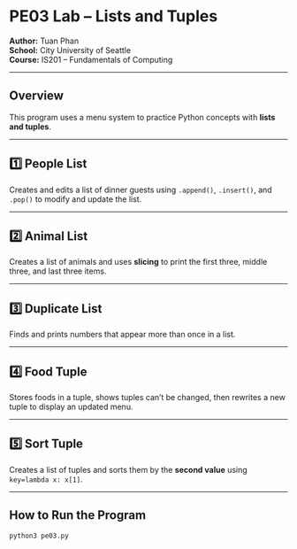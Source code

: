 # PE03 Lab – Lists and Tuples  
**Author:** Tuan Phan  
**School:** City University of Seattle  
**Course:** IS201 – Fundamentals of Computing  

---

## Overview  
This program uses a menu system to practice Python concepts with **lists and tuples**.

---

## 1️⃣ People List  
Creates and edits a list of dinner guests using `.append()`, `.insert()`, and `.pop()` to modify and update the list.

---

## 2️⃣ Animal List  
Creates a list of animals and uses **slicing** to print the first three, middle three, and last three items.

---

## 3️⃣ Duplicate List  
Finds and prints numbers that appear more than once in a list.

---

## 4️⃣ Food Tuple  
Stores foods in a tuple, shows tuples can’t be changed, then rewrites a new tuple to display an updated menu.

---

## 5️⃣ Sort Tuple  
Creates a list of tuples and sorts them by the **second value** using `key=lambda x: x[1]`.

---

## How to Run the Program  
```bash
python3 pe03.py






